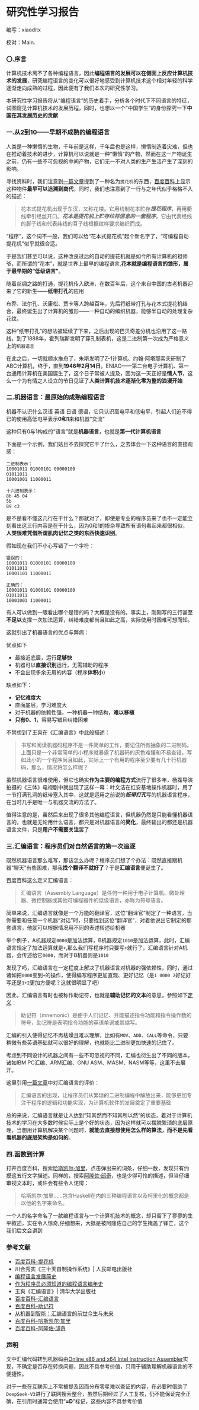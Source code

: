# 研究性学习报告

编写：xiaoditx

校对：Main.

### 〇.序言

计算机技术离不了各种编程语言，因此**编程语言的发展可以在侧面上反应计算机技术的发展**，研究编程语言的变化可以很好地感受到计算机技术这个相对年轻的科学逐渐走向成熟的过程，因此便有了我们本次的研究性学习。

本研究性学习报告将从“编程语言”的历史着手，分析各个时代下不同语言的特征，试图窥见计算机技术的发展历程，同时，也想以一个“中国学生”的身份探究一下**中国在其发展历史的贡献**

### 一.从2到10——早期不成熟的编程语言

人类是一种懒惰的生物，千年前是这样，千年后也是这样，懒惰制造着灾难，但也在推动着技术的进步，计算机可以说就是一种“懒惰”的产物，然而在这一产物诞生之前，仍有一些不可忽视的中间产物，它们无一不对人类的生产生活产生了深刻的影响。

寻找资料时，我们注意到[一篇文章][1]提到了一种名为`提花机`的东西，[百度百科][0]上显示这种物件**最早可以追溯到商代**，同时，我们也注意到了一行与之年代似乎格格不入的描述：

> 花本式提花机出现于东汉，又称花楼。它用线制花本贮存***提花程序***，再用衢线牵引经丝开口。***花本是提花机上贮存纹样信息的一套程序***，它由代表经线的脚子线和代表纬线的耳子线根据纹样要求编织而成。

“程序”，这个词不一般，我们可以给“花本式提花机”起个新名字了，“可编程自动提花机”似乎就很合适。

于是我们甚至可以说，这种改良过后的自动的提花机就是如今所有计算机的祖师爷，而所谓的“花本”，就是世界上最早的编程语言,**花本就是编程语言的雏形，属于最早期的“低级语言”**。

随着丝绸之路的打通，提花机传入欧洲，在数百年后，这个来自中国的古老机器迎来了它的新生——**纸带打孔**的应用

布乔、法尔孔、沃康松、贾卡等人跨越百年，先后将纸带打孔与花本式提花机结合，最终诞生出了计算机的雏形——一种自动的编织机器，能够半自动的处理复杂花纹。

这种“纸带打孔”的想法被延续了下来，之后出现的巴贝奇差分机也沿用了这一路线，到了1888年，霍列瑞斯发明了穿孔制表机，这是二进制第一次成为严格意义上的`机器语言`

在此之后，一切就顺水推舟了，朱斯发明了Z-1计算机、约翰·阿塔那索夫研制了ABC计算机，终于，直到**1946年2月14日**，ENIAC——第二台电子计算机、第一台通用计算机在美国诞生了，这个日子常被人提及，因为这一天正好是**情人节**，这么一个为有情之人设立的节日见证了**人类计算机技术逐渐化零为整的浪漫开始**

### 二.机器语言：最原始的成熟编程语言

机器不认识什么汉语 英语 日语 德语，它只认识高电平和低电平，引起人们迫不得已的使用高低电平表示**0和1**来和机器“交流”

这种只有0与1构成的“语言”就是**机器语言**，也就是**第一代计算机语言**

下面是一个示例，我们姑且不去探究它干了什么，之去体会一下这种语言的直接观感：

```
二进制表示：
10001011 01000101 00000100
01011011
10001001 11000011

十六进制表示：
8b 45 04
5b
89 c3
```
是不是看不懂这几行在干什么？那就对了，即使是专业的程序员来了也不一定能立刻看出这三行内容是在干什么，因为0和1的掺杂导致所有语句看起来都很相似，**人类很难凭借所谓肌肉记忆之类的东西快速识别**。

假如现在我们不小心写错了一个字符：

```
错误的：
10001011 01000101 00000100
01011011
10001101 11000011

正确的：
10001011 01000101 00000100
01011011
10001001 11000011
```
有人可以做到一眼看出哪个是错的吗？大概是没有的。事实上，刚刚写的三行甚至**不足以**支撑一次加法运算，纠错难度都尚且如此之高，实际使用时困难可想而知。

这就引出了机器语言的优点与弊病：

优点如下

- 最接近底层，运行**足够快**
- 机器可以**直接识别**运行，无需辅助的程序
- 不会出现多余无用的内容（程序**体积小**）

缺点如下：

- **记忆难度大**
- 直面底层，学习难度大
- 对于机器的依赖性强，一种机器一种结构，**难以移植**
- **只有0、1**，容易写错且纠错困难

不禁想到了王爽在《汇编语言》中此般描述：

> 书写和阅读机器码程序不是一件简单的工作，要记住所有抽象的二进制码。上面只是一个非常简单的小程序就暴露了机器码的灰色难懂和不易查错。写如此小的一个程序尚且如此，实际上一个有用的程序至少要有几十行机器码，那么，情况将怎么样呢？

虽然机器语言很难使用，但它也确实**作为主要的编程方式**流行了很多年，杨磊导演拍摄的《三体》电视剧中就出现了这样一幕：叶文洁在红安基地操作机器时，用了一节打满孔洞的纸带塞入其中，这就是运用之前说的***纸带打孔***写的机器语言程序，在当时几乎是唯一与机器交流的方法了。

值得注意的是，虽然后来出现了很多其他编程语言，但机器仍然是只能看懂机器语言的，也就是无论用什么语言，都只是对机器语言的**简化**，最终输出的都还是机器语言文件，只是**用户不需要关注**罢了

### 三.汇编语言：程序员们对自然语言的第一次追逐

既然机器语言那么难写，那该怎么办呢？程序员们想了个办法：既然直接跟机器“聊天”有些困难，那我**找个翻译不就好了**？于是**汇编语言**便诞生了。

百度百科这么定义汇编语言：

> 汇编语言（Assembly Language）是任何一种用于电子计算机、微处理器、微控制器或其他可编程器件的低级语言，亦称为符号语言。

简单来说，汇编语言就像是一个万能的翻译官，这位“翻译官”制定了一种语言，当你需要和任意一个机器“对话”时，只要找到这位“翻译官”，对着他说出它制定的那套语言，他就可以根据情况用不同的表述转述给机器

举个例子，A机器规定`0000`是加法运算，B机器规定`1010`是加法运算，此时，汇编语言规定了加法运算就是`+`,那么我们写程序时只要写`+`就行了，汇编语言针对A机器，会传述给它`0000`，而对于B机器则是`1010`

发现了吗，汇编语言在一定程度上解决了机器语言对机器的强依赖性，同时，通过诸如把`0000`变到`+`的操作，使得编写程序更加直观、更好记忆（是`1 0000 2`好记好写还是`1+2`更加方便呢？这就很明显了吧）

因此，汇编语言有时也被称作助记符，也就是**辅助记忆的文本**的意思，参照如下[定义][4]：

> 助记符（mnemonic）是便于人们记忆、并能描述指令功能和指令操作数的符号，助记符是表明指令功能的英语单词或其缩写。

汇编的引入使得记忆不再枯燥且难以理解，比如有`MOV`、`ADD`、`CALL`等命令，只要稍微有些英语基础就可以很好的理解，也就能比二进制更加快速的记住了。

考虑到不同设计的机器之间有一些不可忽视的不同，汇编也衍生出了不同的版本，诸如IBM PC汇编、ARM汇编、GNU ASM、MASM、NASM等等，这里不去展开。

这里引用[一篇文章][5]中对汇编语言的评价：

> 汇编语言的出现，让程序员们从繁琐的二进制编程中解放出来，能够更加专注于程序的逻辑和功能实现，为计算机软件的发展奠定了重要基础

总的来说，汇编语言就是让人达到“知其然而不知其所以然”的状态，着对于计算机技术的学习在大多数时候实际上是个好的状态，因为这样就可以摆脱繁琐的底层原理，当想用计算机解决某个问题时，**就能去直接想使用怎么样的算法，而不是先看看机器的底层架构是如何的**。

### 四.函数到计算

打开百度百科，搜索[哈斯凯尔·加里][6]，点击弹出来的词条，仔细一数，发现只有约摸这五行文字描述。同样的，搜索[阿隆佐·邱奇][7]，也是少得可怜的描述，但当仔细审视文本时，或许会有些令人诧愕：

> 哈斯凯尔·加里......包含Haskell在内的三种编程语言以及柯里化的概念都是以他的名字来命名。

一个人的名字命名了一款编程语言与一个计算机技术的概念，却只留下了寥寥的生平叙述，实在令人惊奇,仔细想来，大抵是被阿隆佐自己的学生掩盖了锋芒，这个我们后文会讲到



### 参考文献

- [百度百科-提花机][0]
- 川合秀实《三十天自制操作系统》| 人民邮电出版社
- [编程语言发展简史][1]
- [作为程序员必须知道的编程语言编年史][2]
- 王爽《汇编语言》| 清华大学出版社
- [百度百科-汇编语言][3]
- [百度百科-助记符][4]
- [从机器到智能：汇编语言的前世今生与未来][5]
- [百度百科-哈斯凯尔·加里][6]
- [百度百科-阿隆佐·邱奇][7]


### 声明

文中汇编代码转到机器码由[Online x86 and x64 Intel Instruction Assembler](https://defuse.ca/online-x86-assembler.htm#disassembly)实现，不确定是否存在转换问题，因此不具参考价值，只用于辅助理解机器语言的不便捷性。

对于一些在互联网上不常被提及因而分布零星难以查证的内容，在必要时借助了`DeepSeek-V3`进行了联网搜索整合，虽然后期经过了人工复核，仍不能保证完全正确，在引用时通常会使用“**=D**”标记，这些内容不具参考价值





[0]:https://baike.baidu.com/item/%E6%8F%90%E8%8A%B1%E6%9C%BA/304537

[1]:https://blog.csdn.net/lywstuding/article/details/123216486

[2]:https://www.runoob.com/w3cnote/history-of-programming-languages-must-know.html

[3]:https://baike.baidu.com/item/%E6%B1%87%E7%BC%96%E8%AF%AD%E8%A8%80/61826

[4]:https://baike.baidu.com/item/%E5%8A%A9%E8%AE%B0%E7%AC%A6/489287

[5]:https://zhuanlan.zhihu.com/p/24327574773

[6]:https://baike.baidu.com/item/%E5%93%88%E6%96%AF%E5%87%AF%E5%B0%94%C2%B7%E5%8A%A0%E9%87%8C/10234416

[7]:https://baike.baidu.com/item/%E9%98%BF%E9%9A%86%E4%BD%90%C2%B7%E9%82%B1%E5%A5%87/5029065